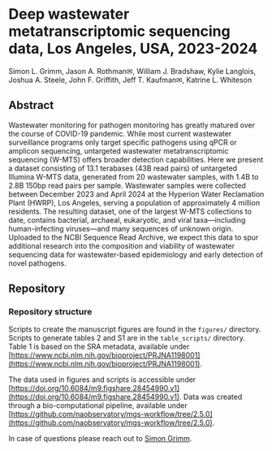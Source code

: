 # Deep wastewater metatranscriptomic sequencing data, Los Angeles, USA, 2023-2024
Simon L. Grimm, Jason A. Rothman✉︎, William J. Bradshaw, Kylie Langlois, Joshua A. Steele, John F. Griffith, Jeff T. Kaufman✉︎, Katrine L. Whiteson

## Abstract

Wastewater monitoring for pathogen monitoring has greatly matured over the course of COVID-19 pandemic. While most current wastewater surveillance programs only target specific pathogens using qPCR or amplicon sequencing, untargeted wastewater metatranscriptomic sequencing (W-MTS) offers broader detection capabilities. Here we present a dataset consisting of 13.1 terabases (43B read pairs) of untargeted Illumina W-MTS data, generated from 20 wastewater samples, with 1.4B to 2.8B 150bp read pairs per sample. Wastewater samples were collected between December 2023 and April 2024 at the Hyperion Water Reclamation Plant (HWRP), Los Angeles, serving a population of approximately 4 million residents. The resulting dataset, one of the largest W-MTS collections to date, contains bacterial, archaeal, eukaryotic, and viral taxa—including human-infecting viruses—and many sequences of unknown origin. Uploaded to the NCBI Sequence Read Archive, we expect this data to spur additional research into the composition and viability of wastewater sequencing data for wastewater-based epidemiology and early detection of novel pathogens.


## Repository
### Repository structure

Scripts to create the manuscript figures are found in the `figures/` directory. Scripts to generate tables 2 and S1 are in the `table_scripts/` directory. Table 1 is based on the SRA metadata, available under [https://www.ncbi.nlm.nih.gov/bioproject/PRJNA1198001](https://www.ncbi.nlm.nih.gov/bioproject/PRJNA1198001).

The data used in figures and scripts is accessible under [https://doi.org/10.6084/m9.figshare.28454990.v1](https://doi.org/10.6084/m9.figshare.28454990.v1). Data was created through a bio-computational pipeline, available under [https://github.com/naobservatory/mgs-workflow/tree/2.5.0](https://github.com/naobservatory/mgs-workflow/tree/2.5.0).

In case of questions please reach out to [Simon Grimm](simongrimm.com).